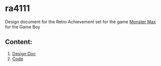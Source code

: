 # ra4111
Design document for the Retro Achievement set for the game [Monster Max](https://retroachievements.org/game/4111) for the Game Boy

## Content:

1. [Design Doc](DESIGN.md)
1. [Code](4111.rascript)